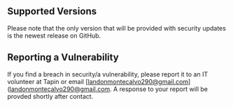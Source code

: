 ## Supported Versions
Please note that the only version that will be provided with security updates is the newest release on GitHub.
## Reporting a Vulnerability
If you find a breach in security/a vulnerability, please report it to an IT volunteer at Tapin or email [landonmontecalvo290@gmail.com](landonmontecalvo290@gmail.com. A response to your report will be provded shortly after contact.
